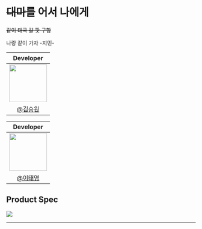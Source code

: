<html>
<body>
  <h1><s>대마</s>를 어서 나에게</h1>
  
  <s>같이 태국 갈 팟 구함</s>
  <p>나랑 같이 가자 -지민-</p>

  <div align="center">
    
  <div class="peoples">
    
  <div>
    
  |                                                     Developer                                                     |
  |:-----------------------------------------------------------------------------------------------------------------:|
  | [<img src="https://avatars.githubusercontent.com/u/107746917?s=460&v=4" width="100">](https://github.com/ori0o0p) |
  |                                   <a href="https://github.com/ori0o0p">@김승원</a>                                |

  </div>

  <div>

  |                                                     Developer                                                     |
  |:-----------------------------------------------------------------------------------------------------------------:|
  | [<img src="https://avatars.githubusercontent.com/u/66201947?v=4" width="100">](https://github.com/daybreak312)    |
  |                                   <a href="https://github.com/daybreak312">@이태영</a>                            |

  </div>
  
  </div>

    
  </div>
  

<h2>Product Spec</h2>
<img src="https://github.com/daemawiki/daemawiki_back/assets/107746917/35325c41-8459-4a3b-8ee1-8eb4abce94ed">

---
  
</body>

</html>
